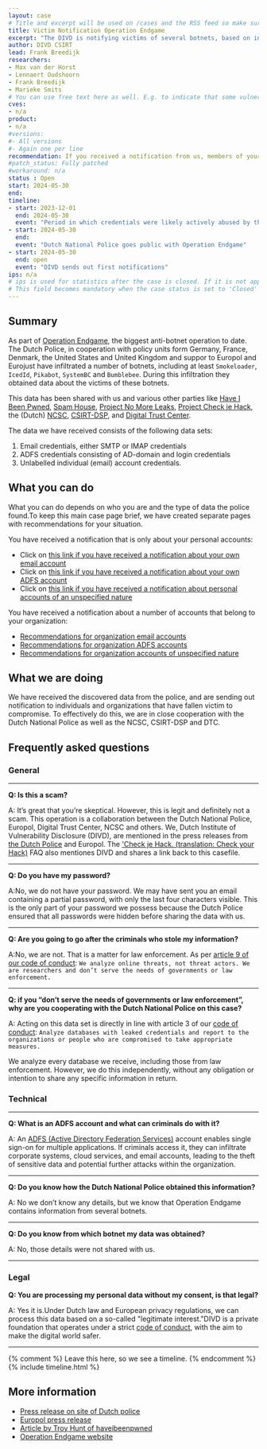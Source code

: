 ```yaml
---
layout: case
# Title and excerpt will be used on /cases and the RSS feed so make sure they reflect the case well
title: Victim Notification Operation Endgame
excerpt: "The DIVD is notifying victims of several botnets, based on information obtained from the Dutch National Police's Operation Endgame"
author: DIVD CSIRT
lead: Frank Breedijk
researchers:
- Max van der Horst
- Lennaert Oudshoorn
- Frank Breedijk
- Marieke Smits
# You can use free text here as well. E.g. to indicate that some vulnerabilities don't have CVEs assigned (yet).
cves:
- n/a
product: 
- n/a
#versions: 
#- All versions
#- Again one per line
recommendation: If you received a notification from us, members of your organization or your customers had their password stolen or system infected by a botnet. Detailed recommendations are found below.
#patch_status: Fully patched
#workaround: n/a
status : Open
start: 2024-05-30
end: 
timeline:
- start: 2023-12-01
  end: 2024-05-30
  event: "Period in which credentials were likely actively abused by the threat actors"
- start: 2024-05-30
  end:
  event: "Dutch National Police goes public with Operation Endgame"
- start: 2024-05-30
  end: open
  event: "DIVD sends out first notifications"
ips: n/a
# ips is used for statistics after the case is closed. If it is not applicable, you can set IPs to n/a (e.g. stolen credentials)
# This field becomes mandatory when the case status is set to 'Closed'
---
```

## Summary

As part of [Operation Endgame](https://www.politie.nl/endgame), the biggest anti-botnet operation to date. The Dutch Police, in cooperation with policy units form Germany, France, Denmark, the United States and United Kingdom and suppor to Europol and Eurojust have infiltrated a number of botnets, including at least `Smokeloader`, `IcedId`, `Pikabot`, `SystemBC` and `Bumblebee`. During this infiltration they obtained data about the victims of these botnets. 

This data has been shared with us and various other parties like [Have I Been Pwned](https://haveibeenpwned.com/), [Spam House](https://www.spamhaus.org/resource-hub/malware/operation-endgame-botnets-disrupted-after-international-action/), [Project No More Leaks](https://www.politie.nl/onderwerpen/no-more-leaks.html), [Project Check je Hack](https://www.politie.nl/informatie/checkjehack.html), the (Dutch) [NCSC](https://ncsc.nl),  [CSIRT-DSP](https://csirtdsp.nl/), and [Digital Trust Center](https://www.digitaltrustcenter.nl/).

The data we have received consists of the following data sets:
1. Email credentials, either SMTP or IMAP credentials
2. ADFS credentials consisting of AD-domain and login credentials
3. Unlabelled individual (email) account credentials.

## What you can do

What you can do depends on who you are and the type of data the police found.To keep this main case page brief, we have created separate pages with recommendations for your situation.

You have received a notification that is only about your personal accounts:
* Click on [this link if you have received a notification about your own email account](/DIVD-2024-00019/personal-email-account/)
* Click on [this link if you have received a notification about your own ADFS account](/DIVD-2024-00019/personal-adfs-account/)
* Click on [this link if you have received a notification about personal accounts of an unspecified nature](/DIVD-2024-00019/personal-unclassified-account/)

You have received a notification about a number of accounts that belong to your organization:
* [Recommendations for organization email accounts](/DIVD-2024-00019/organisation-email-accounts/)
* [Recommendations for organization ADFS accounts](/DIVD-2024-00019/organisation-adfs-accounts/)
* [Recommendations for organization accounts of unspecified nature](/DIVD-2024-00019/organisation-unclassified-accounts/)

## What we are doing

We have received the discovered data from the police, and are sending out notification to individuals and organizations that have fallen victim to compromise. To effectively do this, we are in close cooperation with the Dutch National Police as well as the NCSC, CSIRT-DSP and DTC.

## Frequently asked questions 

### General

---

**Q: Is this a scam?**

A: It’s great that you’re skeptical. However, this is legit and definitely not a scam. This operation is a collaboration between the Dutch National Police, Europol, Digital Trust Center, NCSC and others. We, Dutch Institute of Vulnerability Disclosure (DIVD), are mentioned in the press releases from [the Dutch Police](https://www.politie.nl/endgame) and Europol. The ['Check je Hack. (translation: Check your Hack)](https://www.politie.nl/informatie/veel-gestelde-vragen-over-check-je-hack.html) FAQ also mentiones DIVD and shares a link back to this casefile. 

---

**Q: Do you have my password?**

A:No, we do not have your password. 
We may have sent you an email containing a partial password, with only the last four characters visible. This is the only part of your password we possess because the Dutch Police ensured that all passwords were hidden before sharing the data with us.

---

**Q: Are you going to go after the criminals who stole my information?**

A:No, we are not. That is a matter for law enforcement. As per [article 9 of our code of conduct](https://www.divd.nl/code): `We analyze online threats, not threat actors. We are researchers and don’t serve the needs of governments or law enforcement.`

---

**Q: if you “don’t serve the needs of governments or law enforcement”, why are you cooperating with the Dutch National Police on this case?**


A: Acting on this data set is directly in line with article 3 of our [code of conduct](https://www.divd.nl/code): `Analyze databases with leaked credentials and report to the organizations or people who are compromised to take appropriate measures.`

We analyze every database we receive, including those from law enforcement. However, we do this independently, without any obligation or intention to share any specific information in return.



### Technical

---

**Q: What is an ADFS account and what can criminals do with it?**

A: An [ADFS (Active Directory Federation Services)](https://en.wikipedia.org/wiki/Active_Directory_Federation_Services) account enables single sign-on for multiple applications. If criminals access it, they can infiltrate corporate systems, cloud services, and email accounts, leading to the theft of sensitive data and potential further attacks within the organization.

---

**Q: Do you know how the Dutch National Police obtained this information?**

A: No we don’t know any details, but we know that Operation Endgame contains information from several botnets.

---

**Q:  Do you know from which botnet my data was obtained?**

A: No, those details were not shared with us.

---

### Legal

**Q: You are processing my personal data without my consent, is that legal?**

A: Yes it is.Under Dutch law and European privacy regulations, we can process this data based on a so-called "legitimate interest."DIVD is a private foundation that operates under a strict [code of conduct](https://www.divd.nl/code), with the aim to make the digital world safer. 

---

{% comment %}  Leave this here, so we see a timeline. {% endcomment %}
{% include timeline.html %}


## More information
* [Press release on site of Dutch police](https://www.politie.nl/endgame)
* [Europol press release](https://www.europol.europa.eu/media-press/newsroom/news/largest-ever-operation-against-botnets-hits-dropper-malware-ecosystem)
* [Article by Troy Hunt of haveibeenpwned](https://www.troyhunt.com/operation-endgame/)
* [Operation Endgame website](https://www.operation-endgame.com`)


